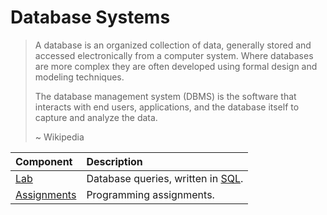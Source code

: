 # Database Systems

> A database is an organized collection of data, generally stored and accessed electronically from a computer system. Where databases are more complex they are often developed using formal design and modeling techniques.
>
> The database management system (DBMS) is the software that interacts with end users, applications, and the database itself to capture and analyze the data.
>
> ~ Wikipedia

| Component           | Description                                                            |
| :------------------ | :--------------------------------------------------------------------- |
| [Lab](lab/)         | Database queries, written in [SQL](https://en.wikipedia.org/wiki/SQL). |
| [Assignments](ass/) | Programming assignments.                                               |
